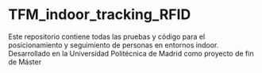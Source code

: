 # TFM_indoor_tracking_RFID
Este repositorio contiene todas las pruebas y código para el posicionamiento y seguimiento de personas en entornos indoor. Desarrollado en la Universidad Politécnica de Madrid como proyecto de fin de Máster
